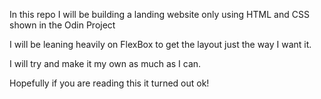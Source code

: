 In this repo I will be building a landing website only using HTML and CSS shown in the Odin Project 

I will be leaning heavily on FlexBox to get the layout just the way I want it.

I will try and make it my own as much as I can.

Hopefully if you are reading this it turned out ok!